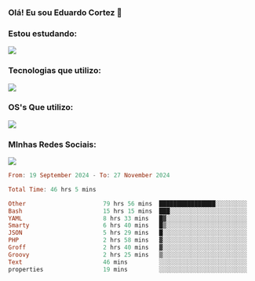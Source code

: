 ### Olá! Eu sou Eduardo Cortez 🤙


### Estou estudando: 

<p align="left">
  <a href="https://skillicons.dev">
    <img src="https://skillicons.dev/icons?i=kubernetes,terraform,redhat" />
  </a>
</p>

### Tecnologias que utilizo: 

<p align="left">
  <a href="https://skillicons.dev">
    <img src="https://skillicons.dev/icons?i=docker,mysql,postgres,git,aws,bash,jenkins,figma,grafana,nginx,notion,prometheus" />
  </a>
</p>

### OS's Que utilizo:

<p align="left">
  <a href="https://skillicons.dev">
    <img src="https://skillicons.dev/icons?i=linux,debian,ubuntu,apple,windows" />
  </a>
</p>

### MInhas Redes Sociais:

<p align="left">
  <a href="https://skillicons.dev">
    <img src="https://skillicons.dev/icons?i=linkedin,github" />
  </a>
</p>

<!--START_SECTION:waka-->

```haskell
From: 19 September 2024 - To: 27 November 2024

Total Time: 46 hrs 5 mins

Other                      79 hrs 56 mins  ████████████████░░░░░░░░░   63.43 %
Bash                       15 hrs 15 mins  ███░░░░░░░░░░░░░░░░░░░░░░   12.10 %
YAML                       8 hrs 33 mins   █▓░░░░░░░░░░░░░░░░░░░░░░░   06.79 %
Smarty                     6 hrs 40 mins   █▒░░░░░░░░░░░░░░░░░░░░░░░   05.30 %
JSON                       5 hrs 29 mins   █░░░░░░░░░░░░░░░░░░░░░░░░   04.35 %
PHP                        2 hrs 58 mins   ▓░░░░░░░░░░░░░░░░░░░░░░░░   02.36 %
Groff                      2 hrs 40 mins   ▓░░░░░░░░░░░░░░░░░░░░░░░░   02.13 %
Groovy                     2 hrs 25 mins   ▒░░░░░░░░░░░░░░░░░░░░░░░░   01.92 %
Text                       46 mins         ░░░░░░░░░░░░░░░░░░░░░░░░░   00.62 %
properties                 19 mins         ░░░░░░░░░░░░░░░░░░░░░░░░░   00.26 %
```

<!--END_SECTION:waka-->
